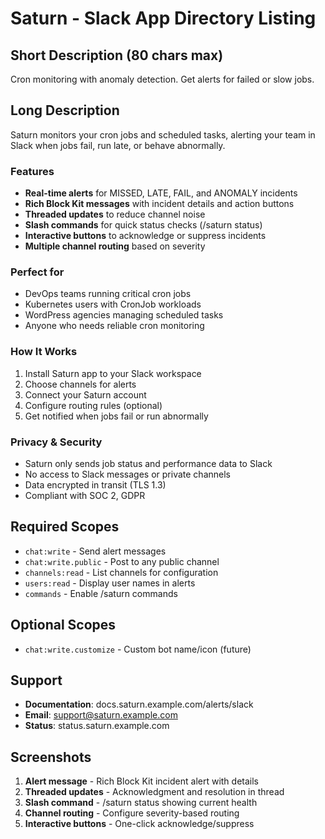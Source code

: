 # Saturn - Slack App Directory Listing

## Short Description (80 chars max)

Cron monitoring with anomaly detection. Get alerts for failed or slow jobs.

## Long Description

Saturn monitors your cron jobs and scheduled tasks, alerting your team in Slack when jobs fail, run late, or behave abnormally.

### Features

- **Real-time alerts** for MISSED, LATE, FAIL, and ANOMALY incidents
- **Rich Block Kit messages** with incident details and action buttons
- **Threaded updates** to reduce channel noise
- **Slash commands** for quick status checks (/saturn status)
- **Interactive buttons** to acknowledge or suppress incidents
- **Multiple channel routing** based on severity

### Perfect for

- DevOps teams running critical cron jobs
- Kubernetes users with CronJob workloads
- WordPress agencies managing scheduled tasks
- Anyone who needs reliable cron monitoring

### How It Works

1. Install Saturn app to your Slack workspace
2. Choose channels for alerts
3. Connect your Saturn account
4. Configure routing rules (optional)
5. Get notified when jobs fail or run abnormally

### Privacy & Security

- Saturn only sends job status and performance data to Slack
- No access to Slack messages or private channels
- Data encrypted in transit (TLS 1.3)
- Compliant with SOC 2, GDPR

## Required Scopes

- `chat:write` - Send alert messages
- `chat:write.public` - Post to any public channel
- `channels:read` - List channels for configuration
- `users:read` - Display user names in alerts
- `commands` - Enable /saturn commands

## Optional Scopes

- `chat:write.customize` - Custom bot name/icon (future)

## Support

- **Documentation**: docs.saturn.example.com/alerts/slack
- **Email**: support@saturn.example.com
- **Status**: status.saturn.example.com

## Screenshots

1. **Alert message** - Rich Block Kit incident alert with details
2. **Threaded updates** - Acknowledgment and resolution in thread
3. **Slash command** - /saturn status showing current health
4. **Channel routing** - Configure severity-based routing
5. **Interactive buttons** - One-click acknowledge/suppress

